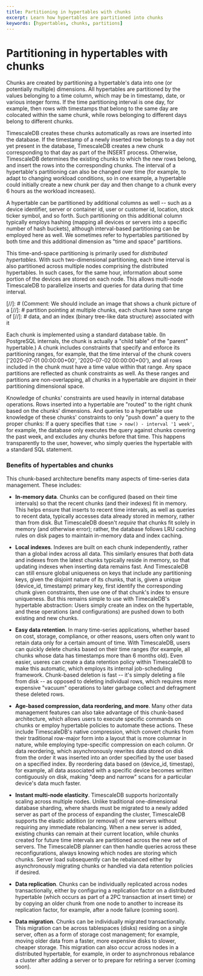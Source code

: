 ```yaml
---
title: Partitioning in hypertables with chunks
excerpt: Learn how hypertables are partitioned into chunks
keywords: [hypertables, chunks, partitions]
---
```


# Partitioning in hypertables with chunks

Chunks are created by partitioning a hypertable's data into one
(or potentially multiple) dimensions. All hypertables are partitioned
by the values belonging to a time column, which may be in timestamp,
date, or various integer forms. If the time partitioning interval is one
day, for example, then rows with timestamps that belong to the same
day are colocated within the same chunk, while rows belonging to
different days belong to different chunks.

TimescaleDB creates these chunks automatically as rows are inserted into the
database. If the timestamp of a newly inserted row belongs to a day not yet
present in the database, TimescaleDB creates a new chunk corresponding to
that day as part of the INSERT process. Otherwise, TimescaleDB
determines the existing chunks to which the new rows belong, and
insert the rows into the corresponding chunks. The interval of a hypertable's
partitioning can also be changed over time (for example, to adapt to changing workload
conditions, so in one example, a hypertable could initially create a new chunk
per day and then change to a chunk every 6 hours as the workload increases).

A hypertable can be partitioned by additional columns as well -- such as a device
identifier, server or container id, user or customer id, location, stock ticker
symbol, and so forth. Such partitioning on this additional column typically
employs hashing (mapping all devices or servers into a specific number of hash
buckets), although interval-based partitioning can be employed here as well.
We sometimes refer to hypertables partitioned by both time and this additional
dimension as "time and space" partitions.

This time-and-space partitioning is primarily used for *distributed hypertables*.
With such two-dimensional partitioning, each time interval is also
partitioned across multiple nodes comprising the distributed hypertables.
In such cases, for the same hour, information about some portion of the
devices are stored on each node. This allows multi-node TimescaleDB
to parallelize inserts and queries for data during that time interval.

[//]: # (Comment: We should include an image that shows a chunk picture of a
[//]: # partition pointing at multiple chunks, each chunk have some range of
[//]: # data, and an index (binary tree-like data structure) associated with it

Each chunk is implemented using a standard database table.  (In PostgreSQL
internals, the chunk is actually a "child table" of the "parent" hypertable.)
A chunk includes constraints that specify and enforce its partitioning ranges,
for example, that the time interval of the chunk covers
['2020-07-01 00:00:00+00', '2020-07-02 00:00:00+00'),
and all rows included in the chunk must have a time value within that
range. Any space partitions are reflected as chunk constraints as well.
As these ranges and partitions are non-overlapping, all chunks in a
hypertable are disjoint in their partitioning dimensional space.

Knowledge of chunks' constraints are used heavily in internal database
operations. Rows inserted into a hypertable are "routed" to the right chunk
based on the chunks' dimensions. And queries to a hypertable use knowledge
of these chunks' constraints to only "push down" a query to the proper
chunks: If a query specifies that `time > now() - interval '1 week'`, for
example, the database only executes the query against chunks covering
the past week, and excludes any chunks before that time. This happens
transparently to the user, however, who simply queries the hypertable with
a standard SQL statement.

### Benefits of hypertables and chunks

This chunk-based architecture benefits many aspects of time-series data
management. These includes:

*   **In-memory data**. Chunks can be configured (based on their time intervals)
  so that the recent chunks (and their indexes) fit in memory. This helps ensure that inserts to
  recent time intervals, as well as queries to recent data, typically accesses
  data already stored in memory, rather than from disk. But TimescaleDB
  doesn't *require* that chunks fit solely in memory (and otherwise error);
  rather, the database follows LRU caching rules on disk pages to maintain
  in-memory data and index caching.

*   **Local indexes**. Indexes are built on each chunk independently, rather than
  a global index across all data. This similarly ensures that *both* data and
  indexes from the latest chunks typically reside in memory, so that updating
  indexes when inserting data remains fast. And TimescaleDB can still ensure
  global uniqueness on keys that include any partitioning keys, given the
  disjoint nature of its chunks, that is, given a unique (device_id, timestamp)
  primary key, first identify the corresponding chunk given constraints, then
  use one of that chunk's index to ensure uniqueness. But this remains simple
  to use with TimecaleDB's hypertable abstraction: Users simply create an index
  on the hypertable, and these operations (and configurations) are pushed down
  to both existing and new chunks.

*   **Easy data retention**.  In many time-series applications, whether based on
  cost, storage, compliance, or other reasons, users often only want to retain
  data only for a certain amount of time. With TimescaleDB, users can quickly
  delete chunks based on their time ranges (for example, all chunks whose data has
  timestamps more than 6 months old). Even easier, useres can create a data
  retention policy within TimescaleDB to make this automatic, which employs its
  internal job-scheduling framework. Chunk-based deletion is fast -- it's simply
  deleting a file from disk -- as opposed to deleting individual rows, which
  requires more expensive "vacuum" operations to later garbage collect and
  defragment these deleted rows.

*   **Age-based compression, data reordering, and more**.  Many other data
  management features can also take advantage of this chunk-based architecture,
  which allows users to execute specific commands on chunks or employ
  hypertable policies to automate these actions. These include TimescaleDB's
  native compression, which convert chunks from their traditional row-major
  form into a layout that is more columnar in nature, while employing
  type-specific compression on each column. Or data reordering, which
  asynchronously rewrites data stored on disk from the order it was inserted
  into an order specified by the user based on a specified index. By reordering
  data based on (device_id, timestap), for example, all data associated with a
  specific device becomes written contiguously on disk, making "deep and
  narrow" scans for a particular device's data much faster.

*   **Instant multi-node elasticity**.  TimescaleDB supports horizontally
  scaling across multiple nodes. Unlike traditional one-dimensional
  database sharding, where shards must be migrated to a newly added
  server as part of the process of expanding the cluster, TimescaleDB
  supports the elastic addition (or removal) of new servers without
  requiring any immediate rebalancing. When a new server is added,
  existing chunks can remain at their current location, while chunks
  created for future time intervals are partitioned across the new set
  of servers. The TimescaleDB planner can then handle queries
  across these reconfigurations, always knowing which nodes are
  storing which chunks. Server load subsequently can be rebalanced
  either by asynchronously migrating chunks or handled via data
  retention policies if desired.

*   **Data replication**.  Chunks can be individually replicated across
  nodes transactionally, either by configuring a replication factor on a
  distributed hypertable (which occurs as part of a 2PC transaction at
  insert time) or by copying an older chunk from one node to another
  to increase its replication factor, for example, after a node failure (coming soon).

*   **Data migration**.  Chunks can be individually migrated transactionally. This
  migration can be across tablespaces (disks) residing on a single server, often
  as a form of storage cost management; for example, moving older data from a
  faster, more expensive disks to slower, cheaper storage. This migration can
  also occur across nodes in a distributed hypertable, for example, in order to
  asynchronous rebalance a cluster after adding a server or to prepare for
  retiring a server (coming soon).
